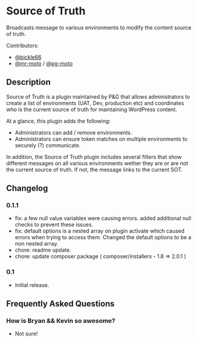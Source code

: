 # Source of Truth

Broadcasts message to various environments to modify the content source of truth.

Contributors:

- [@bickle66](https://github.com/bickle66)
- [@mr-moto](https://github.com/mr-moto) / [@pg-moto](https://github.com/pg-moto)

## Description

Source of Truth is a plugin maintained by P&G that allows administrators to create a list of environments (UAT, Dev, production etc) and coordinates who is the current source of truth for maintaining WordPress content.

At a glance, this plugin adds the following:

- Administrators can add / remove environments.
- Administrators can ensure token matches on multiple environments to securely (?) communicate.

In addition, the Source of Truth plugin includes several filters that show different messages on all various environments wether they are or are not the current source of truth. If not, the message links to the current SOT.

## Changelog

### 0.1.1

- fix: a few null value variables were causing errors. added additional null checks to prevent these issues.
- fix: default options is a nested array on plugin activate which caused errors when trying to access them. Changed the default options to be a non nested array.
- chore: readme update.
- chore: update composer package ( composer/installers - 1.8 => 2.0.1 )

### 0.1

- Initial release.

## Frequently Asked Questions

### How is Bryan && Kevin so awesome?

- Not sure!
